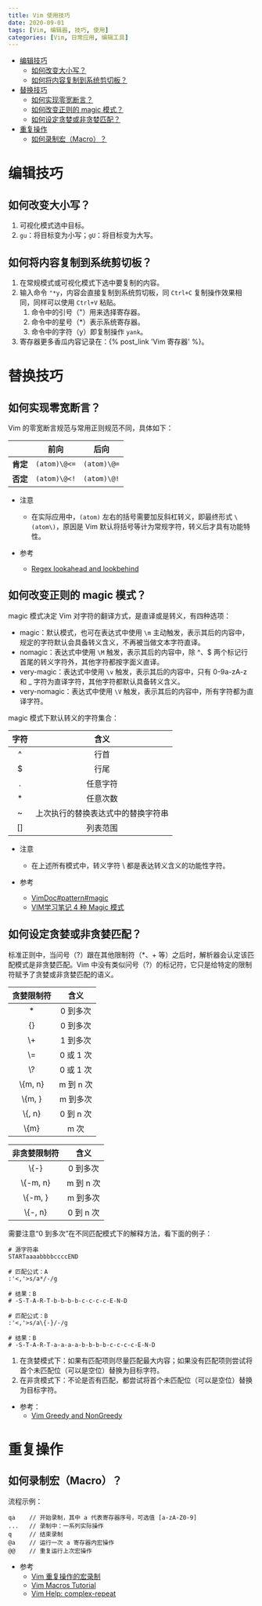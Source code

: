 ```yaml
---
title: Vim 使用技巧
date: 2020-09-01
tags: [Vim, 编辑器, 技巧, 使用]
categories: [Vim, 日常应用, 编辑工具]
---
```


- [编辑技巧](#编辑技巧)
  - [如何改变大小写？](#如何改变大小写)
  - [如何将内容复制到系统剪切板？](#如何将内容复制到系统剪切板)
- [替换技巧](#替换技巧)
  - [如何实现零宽断言？](#如何实现零宽断言)
  - [如何改变正则的 magic 模式？](#如何改变正则的-magic-模式)
  - [如何设定贪婪或非贪婪匹配？](#如何设定贪婪或非贪婪匹配)
- [重复操作](#重复操作)
  - [如何录制宏（Macro）？](#如何录制宏macro)

# 编辑技巧
## 如何改变大小写？
1. 可视化模式选中目标。
2. `gu`：将目标变为小写；`gU`：将目标变为大写。

## 如何将内容复制到系统剪切板？
1. 在常规模式或可视化模式下选中要复制的内容。
2. 输入命令 `"*y`，内容会直接复制到系统剪切板，同 `Ctrl+C` 复制操作效果相同，同样可以使用 `Ctrl+V` 粘贴。
   1. 命令中的引号（"）用来选择寄存器。
   2. 命令中的星号（*）表示系统寄存器。
   3. 命令中的字符（y）即复制操作 `yank`。
3. 寄存器更多香瓜内容记录在：{% post_link 'Vim 寄存器' %}。

# 替换技巧
## 如何实现零宽断言？
Vim 的零宽断言规范与常用正则规范不同，具体如下：

| |前向|后向|
|:-:|:-:|:-:|
|**肯定**| `(atom)\@<=` | `(atom)\@=` |
|**否定**| `(atom)\@<!` | `(atom)\@!` |

* 注意
  * 在实际应用中，`(atom)` 左右的括号需要加反斜杠转义，即最终形式 `\(atom\)`，原因是 Vim 默认将括号等计为常规字符，转义后才具有功能特性。

* 参考
  * [Regex lookahead and lookbehind](https://vim.fandom.com/wiki/Regex_lookahead_and_lookbehind)

## 如何改变正则的 magic 模式？
magic 模式决定 Vim 对字符的翻译方式，是直译或是转义，有四种选项：
* magic：默认模式，也可在表达式中使用 `\m` 主动触发，表示其后的内容中，规定的字符默认会具备转义含义，不再被当做文本字符直译。
* nomagic：表达式中使用 `\M` 触发，表示其后的内容中，除 ^、$ 两个标记行首尾的转义字符外，其他字符都按字面义直译。
* very-magic：表达式中使用 `\v` 触发，表示其后的内容中，只有 0-9a-zA-z 和 _ 字符为直译字符，其他字符都默认具备转义含义。
* very-nomagic：表达式中使用 `\V` 触发，表示其后的内容中，所有字符都为直译字符。

magic 模式下默认转义的字符集合：

|字符|含义|
|:-:|:-:|
|^|行首|
|$|行尾|
|.|任意字符|
|*|任意次数|
|~|上次执行的替换表达式中的替换字符串|
|[]|列表范围|

* 注意
  * 在上述所有模式中，转义字符 \ 都是表达转义含义的功能性字符。

* 参考
  * [VimDoc#pattern#magic](http://vimdoc.sourceforge.net/htmldoc/pattern.html#/magic)
  * [VIM学习笔记 4 种 Magic 模式](http://yyq123.github.io/learn-vim/learn-vim-Regex-4MagicModes.html)

## 如何设定贪婪或非贪婪匹配？
标准正则中，当问号（?）跟在其他限制符（*、+ 等）之后时，解析器会认定该匹配模式是非贪婪匹配。Vim 中没有类似问号（?）的标记符，它只是给特定的限制符赋予了贪婪或非贪婪匹配的语义。

|贪婪限制符|含义|
|:-:|:-:|
|*|0 到多次|
|\{}|0 到多次|
|\\+|1 到多次|
|\\=|0 或 1 次|
|\\?|0 或 1 次|
|\\{m, n}|m 到 n 次|
|\\{m, }|m 到多次|
|\\{, n}|0 到 n 次|
|\\{m}|m 次|

|非贪婪限制符|含义|
|:-:|:-:|
|\\{-}|0 到多次|
|\\{-m, n}|m 到 n 次|
|\\{-m, }|m 到多次|
|\\{-, n}|0 到 n 次|

需要注意“0 到多次”在不同匹配模式下的解释方法，看下面的例子：
```shell
# 源字符串
STARTaaaabbbbccccEND

# 匹配公式：A
:'<,'>s/a*/-/g

# 结果：B
# -S-T-A-R-T-b-b-b-b-c-c-c-c-E-N-D

# 匹配公式：B
:'<,'>s/a\{-}/-/g

# 结果：B
# -S-T-A-R-T-a-a-a-a-b-b-b-b-c-c-c-c-E-N-D
```
1. 在贪婪模式下：如果有匹配项则尽量匹配最大内容；如果没有匹配项则尝试将首个未匹配位（可以是空位）替换为目标字符。
2. 在非贪模式下：不论是否有匹配，都尝试将首个未匹配位（可以是空位）替换为目标字符。
  
* 参考：
  * [Vim Greedy and NonGreedy](http://vimregex.com/#Non-Greedy)


# 重复操作
## 如何录制宏（Macro）？
流程示例：
  ```
  qa    // 开始录制，其中 a 代表寄存器序号，可选值 [a-zA-Z0-9]
  ...   // 录制中：一系列实际操作
  q     // 结束录制
  @a    // 运行一次 a 寄存器内宏操作
  @@    // 重复运行上次宏操作
  ```

* 参考
  * [Vim 重复操作的宏录制](https://www.cnblogs.com/ini_always/archive/2011/09/21/2184446.html)
  * [Vim Macros Tutorial](https://vim.fandom.com/wiki/Macros)
  * [Vim Help: complex-repeat](https://vimhelp.org/repeat.txt.html#complex-repeat)